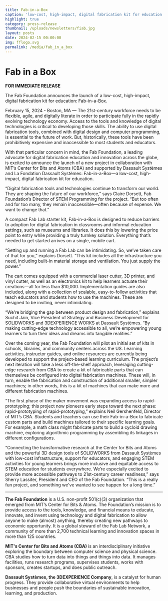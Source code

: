 ```yaml
---
title: Fab-in-a-Box 
caption: 'low-cost, high-impact, digital fabrication kit for education'
highlight: true
category: press-release
thumbnail: /uploads/newsletters/fiab.jpg
layout: posts
date: 2024-02-15 00:00:00
img: fflogo.svg
permalink: /media/fab_in_a_box
---
```


#  Fab in a Box

**FOR IMMEDIATE RELEASE**

The Fab Foundation announces the launch of a low-cost, high-impact, digital fabrication kit for education: Fab-in-a-Box.

February 15, 2024 - Boston, MA — The 21st-century workforce needs to be flexible, agile, and digitally literate in order to participate fully in the rapidly evolving technology economy. Access to the tools and knowledge of digital technologies is critical to developing those skills. The ability to use digital fabrication tools, combined with digital design and computer programming, is essential to the future of work. But, historically, these tools have been prohibitively expensive and inaccessible to most students and educators.

With that particular concern in mind, the Fab Foundation, a leading advocate for digital fabrication education and innovation across the globe, is excited to announce the launch of a new project in collaboration with MIT’s Center for Bits and Atoms (CBA) and supported by Dassault Systèmes and La Fondation Dassault Systèmes: Fab-in-a-Box—a low-cost, high-impact, digital fabrication kit for education.

“Digital fabrication tools and technologies continue to transform our world. They are shaping the future of our workforce,” says Claire Dorsett, Fab Foundation’s Director of STEM Programming for the project. “But too often and for too many, they remain inaccessible—often because of expense. We want to change that.”

A compact Fab Lab starter kit, Fab-in-a-Box is designed to reduce barriers to adoption for digital fabrication in classrooms and informal education settings, such as museums and libraries. It does this by lowering the price point to entry while providing a truly turnkey solution. Everything that’s needed to get started arrives on a single, mobile cart. 

“Setting up and running a Fab Lab can be intimidating. So, we’ve taken care of that for you,” explains Dorsett. “This kit includes all the infrastructure you need, including built-in material storage and ventilation. You just supply the power.”

The cart comes equipped with a commercial laser cutter, 3D printer, and vinyl cutter, as well as an electronics kit to help learners actuate their creations—all for less than $10,000. Implementation guides are also included, along with a collection of scalable, easy-to-follow activities that teach educators and students how to use the machines. These are designed to be inviting, never intimidating. 

“We're bridging the gap between product design and fabrication,” explains Suchit Jain, Vice President of Strategy and Business Development for SOLIDWORKS and 3DEXPERIENCE WORKS at Dassault Systèmes. “By making cutting-edge technology accessible to all, we’re empowering young learners to turn their ideas and dreams into tangible realities.”

Over the coming year, the Fab Foundation will pilot an initial set of kits in schools, libraries, and community centers across the US. Learning activities, instructor guides, and online resources are currently being developed to support the project-based learning curriculum. The project’s next iteration will take a less off-the-shelf approach, leveraging cutting-edge research from CBA to create a kit of fabricable parts that can themselves be configured into digital fabrication machines. These will, in turn, enable the fabrication and construction of additional smaller, simpler machines; in other words, this is a kit of machines that can make more and different fabrication machines. 

“The first phase of the maker movement was expanding access to rapid-prototyping; this project now pioneers early steps toward the next phase: rapid-prototyping of rapid-prototyping,” explains Neil Gershenfeld, Director of MIT’s CBA. Students and teachers can use their Fab-in-a-Box to fabricate custom parts and build machines tailored to their specific learning goals. For example, a math class might fabricate parts to build a cycloid drawing machine, exploring algorithmic programming by assembling its linkages in different configurations.

“Connecting the transformative research at the Center for Bits and Atoms and the powerful 3D design tools of SOLIDWORKS from Dassault Systèmes with low-cost infrastructure, support for educators, and engaging STEM activities for young learners brings more inclusive and equitable access to STEM education for students everywhere. We’re especially excited to provide more accessible pathways to 21st-century career readiness,” says Sherry Lassiter, President and CEO of the Fab Foundation. “This is a really fun project, and something we've wanted to see happen for a long time.” 


------

**The Fab Foundation** is a U.S. non-profit 501(c)(3) organization that emerged from MIT’s Center for Bits & Atoms. The Foundation’s mission is to provide access to the tools, knowledge, and financial means to educate, innovate, and invent using technology and digital fabrication to allow anyone to make (almost) anything, thereby creating new pathways to economic opportunity. It is a global steward of the Fab Lab Network, a community of more than 2,700 technical learning and innovation spaces in more than 125 countries.

**MIT's Center for Bits and Atoms (CBA)** is an interdisciplinary initiative exploring the boundary between computer science and physical science. CBA studies how to turn data into things and things into data. It manages facilities, runs research programs, supervises students, works with sponsors, creates startups, and does public outreach.

**Dassault Systèmes, the 3DEXPERIENCE Company**, is a catalyst for human progress. They provide collaborative virtual environments to help businesses and people push the boundaries of sustainable innovation, learning, and production.

